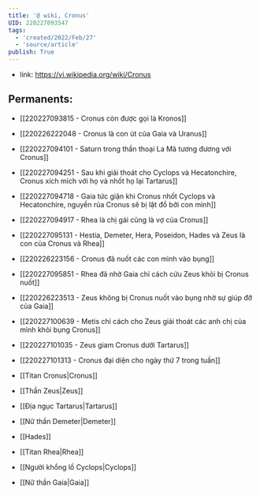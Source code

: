 ```yaml
---
title: '@ wiki, Cronus'
UID: 220227093547
tags:
  - 'created/2022/Feb/27'
  - 'source/article'
publish: True
---
```

- link: https://vi.wikipedia.org/wiki/Cronus

## Permanents:

- [[220227093815 - Cronus còn được gọi là Kronos]]
- [[220226222048 - Cronus là con út của Gaia và Uranus]]
- [[220227094101 - Saturn trong thần thoại La Mã tương đương với Cronus]]
- [[220227094251 - Sau khi giải thoát cho Cyclops và Hecatonchire, Cronus xích mích với họ và nhốt họ lại Tartarus]]
- [[220227094718 - Gaia tức giận khi Cronus nhốt Cyclops và Hecatonchire, nguyền rủa Cronus sẽ bị lật đổ bởi con mình]]
- [[220227094917 - Rhea là chị gái cũng là vợ của Cronus]]
- [[220227095131 - Hestia, Demeter, Hera, Poseidon, Hades và Zeus là con của Cronus và Rhea]]
- [[220226223156 - Cronus đã nuốt các con mình vào bụng]]
- [[220227095851 - Rhea đã nhờ Gaia chỉ cách cứu Zeus khỏi bị Cronus nuốt]]
- [[220226223513 - Zeus không bị Cronus nuốt vào bụng nhờ sự giúp đỡ của Gaia]]
- [[220227100639 - Metis chỉ cách cho Zeus giải thoát các anh chị của mình khỏi bụng Cronus]]
- [[220227101035 - Zeus giam Cronus dưới Tartarus]]
- [[220227101313 - Cronus đại diện cho ngày thứ 7 trong tuần]]

- [[Titan Cronus|Cronus]]
- [[Thần Zeus|Zeus]]
- [[Địa ngục Tartarus|Tartarus]]
- [[Nữ thần Demeter|Demeter]]
- [[Hades]]
- [[Titan Rhea|Rhea]]
- [[Người khổng lồ Cyclops|Cyclops]]
- [[Nữ thần Gaia|Gaia]]
